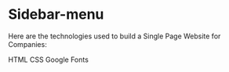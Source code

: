 # Sidebar-menu
Here are the technologies used to build a Single Page Website for Companies:

HTML
CSS
Google Fonts

